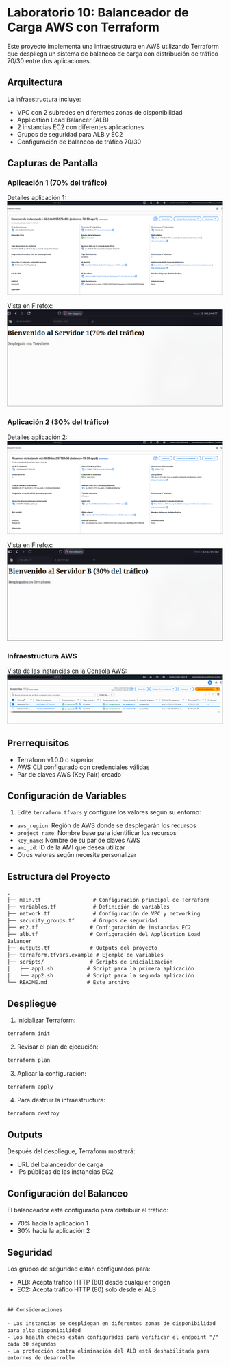 # Laboratorio 10: Balanceador de Carga AWS con Terraform

Este proyecto implementa una infraestructura en AWS utilizando Terraform que despliega un sistema de balanceo de carga con distribución de tráfico 70/30 entre dos aplicaciones.

## Arquitectura

La infraestructura incluye:
- VPC con 2 subredes en diferentes zonas de disponibilidad
- Application Load Balancer (ALB)
- 2 instancias EC2 con diferentes aplicaciones
- Grupos de seguridad para ALB y EC2
- Configuración de balanceo de tráfico 70/30

## Capturas de Pantalla

### Aplicación 1 (70% del tráfico)
Detalles aplicación 1:
![Aplicación 1](img/app1.png)

Vista en Firefox:
![Aplicación 1 en Firefox](img/app1-firefox.png)

### Aplicación 2 (30% del tráfico)
Detalles aplicación 2:
![Aplicación 2](img/app2.png)

Vista en Firefox:
![Aplicación 2 en Firefox](img/app2-firefox.png)

### Infraestructura AWS
Vista de las instancias en la Consola AWS:
![Consola AWS](img/consola-instancias-aws.png)

## Prerrequisitos

- Terraform v1.0.0 o superior
- AWS CLI configurado con credenciales válidas
- Par de claves AWS (Key Pair) creado

## Configuración de Variables

1. Edite `terraform.tfvars` y configure los valores según su entorno:
- `aws_region`: Región de AWS donde se desplegarán los recursos
- `project_name`: Nombre base para identificar los recursos
- `key_name`: Nombre de su par de claves AWS
- `ami_id`: ID de la AMI que desea utilizar
- Otros valores según necesite personalizar

## Estructura del Proyecto

```
.
├── main.tf                 # Configuración principal de Terraform
├── variables.tf            # Definición de variables
├── network.tf              # Configuración de VPC y networking
├── security_groups.tf      # Grupos de seguridad
├── ec2.tf                 # Configuración de instancias EC2
├── alb.tf                 # Configuración del Application Load Balancer
├── outputs.tf             # Outputs del proyecto
├── terraform.tfvars.example # Ejemplo de variables
├── scripts/               # Scripts de inicialización
│   ├── app1.sh           # Script para la primera aplicación
│   └── app2.sh           # Script para la segunda aplicación
└── README.md             # Este archivo
```

## Despliegue

1. Inicializar Terraform:
```bash
terraform init
```

2. Revisar el plan de ejecución:
```bash
terraform plan
```

3. Aplicar la configuración:
```bash
terraform apply
```

4. Para destruir la infraestructura:
```bash
terraform destroy
```

## Outputs

Después del despliegue, Terraform mostrará:
- URL del balanceador de carga
- IPs públicas de las instancias EC2

## Configuración del Balanceo

El balanceador está configurado para distribuir el tráfico:
- 70% hacia la aplicación 1
- 30% hacia la aplicación 2

## Seguridad

Los grupos de seguridad están configurados para:
- ALB: Acepta tráfico HTTP (80) desde cualquier origen
- EC2: Acepta tráfico HTTP (80) solo desde el ALB
```

## Consideraciones

- Las instancias se despliegan en diferentes zonas de disponibilidad para alta disponibilidad
- Los health checks están configurados para verificar el endpoint "/" cada 30 segundos
- La protección contra eliminación del ALB está deshabilitada para entornos de desarrollo

